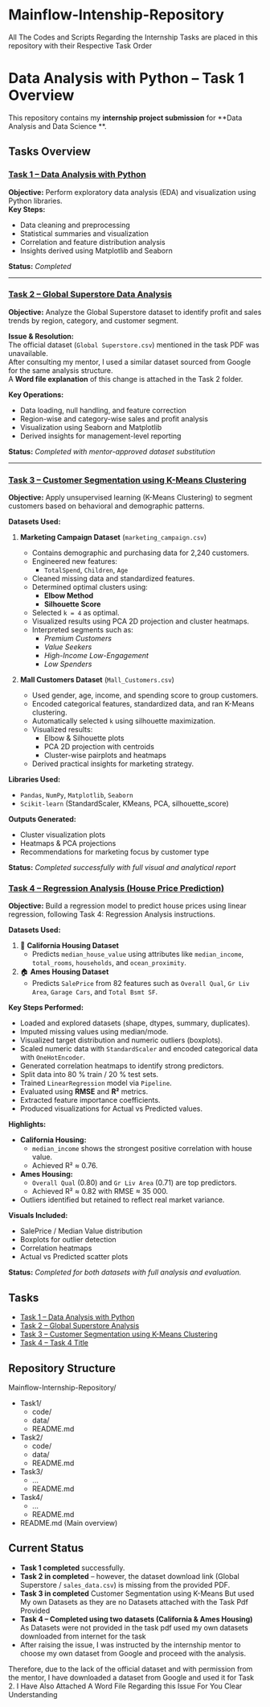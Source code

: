 # Mainflow-Intenship-Repository
All The Codes and  Scripts Regarding the Internship Tasks  are placed in this repository with their Respective Task Order


#  Data Analysis with Python – Task 1 Overview

This repository contains my **internship project submission** for **Data Analysis and Data Science **.  
##  Tasks Overview

###  [Task 1 – Data Analysis with Python](https://github.com/VijayPranav-svg/Mainflow-Intenship-Repository/tree/main/MainFlow%20Technologies/Task1)
**Objective:** Perform exploratory data analysis (EDA) and visualization using Python libraries.  
**Key Steps:**
- Data cleaning and preprocessing  
- Statistical summaries and visualization  
- Correlation and feature distribution analysis  
- Insights derived using Matplotlib and Seaborn  

**Status:**  *Completed*

---

###  [Task 2 – Global Superstore Data Analysis](https://github.com/VijayPranav-svg/Mainflow-Intenship-Repository/tree/main/MainFlow%20Technologies/Task2)
**Objective:** Analyze the Global Superstore dataset to identify profit and sales trends by region, category, and customer segment.  

**Issue & Resolution:**  
The official dataset (`Global Superstore.csv`) mentioned in the task PDF was unavailable.  
After consulting my mentor, I used a similar dataset sourced from Google for the same analysis structure.  
A **Word file explanation** of this change is attached in the Task 2 folder.

**Key Operations:**
- Data loading, null handling, and feature correction  
- Region-wise and category-wise sales and profit analysis  
- Visualization using Seaborn and Matplotlib  
- Derived insights for management-level reporting  

**Status:**  *Completed with mentor-approved dataset substitution*

---

###  [Task 3 – Customer Segmentation using K-Means Clustering](https://github.com/VijayPranav-svg/Mainflow-Intenship-Repository/tree/main/MainFlow%20Technologies/Task3)
**Objective:** Apply unsupervised learning (K-Means Clustering) to segment customers based on behavioral and demographic patterns.

**Datasets Used:**
1. **Marketing Campaign Dataset** (`marketing_campaign.csv`)
   - Contains demographic and purchasing data for 2,240 customers.
   - Engineered new features:
     - `TotalSpend`, `Children`, `Age`
   - Cleaned missing data and standardized features.
   - Determined optimal clusters using:
     - **Elbow Method**
     - **Silhouette Score**
   - Selected `k = 4` as optimal.
   - Visualized results using PCA 2D projection and cluster heatmaps.
   - Interpreted segments such as:
     - *Premium Customers*
     - *Value Seekers*
     - *High-Income Low-Engagement*
     - *Low Spenders*

2. **Mall Customers Dataset** (`Mall_Customers.csv`)
   - Used gender, age, income, and spending score to group customers.
   - Encoded categorical features, standardized data, and ran K-Means clustering.
   - Automatically selected `k` using silhouette maximization.
   - Visualized results:
     - Elbow & Silhouette plots
     - PCA 2D projection with centroids
     - Cluster-wise pairplots and heatmaps  
   - Derived practical insights for marketing strategy.

**Libraries Used:**
- `Pandas`, `NumPy`, `Matplotlib`, `Seaborn`
- `Scikit-learn` (StandardScaler, KMeans, PCA, silhouette_score)

**Outputs Generated:**
- Cluster visualization plots
- Heatmaps & PCA projections
- Recommendations for marketing focus by customer type  

**Status:**  *Completed successfully with full visual and analytical report*


### [Task 4 – Regression Analysis (House Price Prediction)](https://github.com/VijayPranav-svg/Mainflow-Intenship-Repository/tree/main/MainFlow%20Technologies/Task4)

**Objective:** Build a regression model to predict house prices using linear regression, following Task 4: Regression Analysis instructions.

**Datasets Used:**
1. 🏡 **California Housing Dataset**  
   - Predicts `median_house_value` using attributes like `median_income`, `total_rooms`, `households`, and `ocean_proximity`.
2. 🏠 **Ames Housing Dataset**  
   - Predicts `SalePrice` from 82 features such as `Overall Qual`, `Gr Liv Area`, `Garage Cars`, and `Total Bsmt SF`.

**Key Steps Performed:**
- Loaded and explored datasets (shape, dtypes, summary, duplicates).  
- Imputed missing values using median/mode.  
- Visualized target distribution and numeric outliers (boxplots).  
- Scaled numeric data with `StandardScaler` and encoded categorical data with `OneHotEncoder`.  
- Generated correlation heatmaps to identify strong predictors.  
- Split data into 80 % train / 20 % test sets.  
- Trained `LinearRegression` model via `Pipeline`.  
- Evaluated using **RMSE** and **R²** metrics.  
- Extracted feature importance coefficients.  
- Produced visualizations for Actual vs Predicted values.

**Highlights:**
- **California Housing:**  
  - `median_income` shows the strongest positive correlation with house value.  
  - Achieved R² ≈ 0.76.  
- **Ames Housing:**  
  - `Overall Qual` (0.80) and `Gr Liv Area` (0.71) are top predictors.  
  - Achieved R² ≈ 0.82 with RMSE ≈ 35 000.  
- Outliers identified but retained to reflect real market variance.

**Visuals Included:**
- SalePrice / Median Value distribution  
- Boxplots for outlier detection  
- Correlation heatmaps  
- Actual vs Predicted scatter plots  

**Status:** *Completed for both datasets with full analysis and evaluation.*


## Tasks
- [Task 1 – Data Analysis with Python]([Task1/README.md](https://github.com/VijayPranav-svg/Mainflow-Intenship-Repository/tree/main/MainFlow%20Technologies/Task1))
- [Task 2 – Global Superstore Analysis]([Task2/README.md](https://github.com/VijayPranav-svg/Mainflow-Intenship-Repository/tree/main/MainFlow%20Technologies/Task2))
- [Task 3 – Customer Segmentation using K-Means Clustering]([Task3/README.md](https://github.com/VijayPranav-svg/Mainflow-Intenship-Repository/tree/main/MainFlow%20Technologies/Task3))
- [Task 4 – Task 4 Title]([Task4/README.md](https://github.com/VijayPranav-svg/Mainflow-Intenship-Repository/tree/main/MainFlow%20Technologies/Task4))

## Repository Structure
 Mainflow-Internship-Repository/
  - Task1/
    - code/
    - data/
    - README.md
  - Task2/
    - code/
    - data/
    - README.md
  - Task3/
    - ...
    - README.md
  - Task4/
    - ...
    - README.md
  - README.md (Main overview)

##  Current Status
-  **Task 1 completed** successfully.  
-  **Task 2 in completed** – however, the dataset download link (Global Superstore / `sales_data.csv`) is missing from the provided PDF.
-  **Task 3 in completed**  Customer Segmentation using K-Means But used My own Datasets as they are no Datasets attached with the Task Pdf Provided
-   **Task 4 – Completed using two datasets (California & Ames Housing)**  As Datasets were not provided in the task pdf used my own datasets downloaded from internet for the task
-  After raising the issue, I was instructed by the internship mentor to choose my own dataset from Google and proceed with the analysis.

Therefore, due to the lack of the official dataset and with permission from the mentor, I have downloaded a dataset from Google and used it for Task 2.
I Have Also Attached A Word File Regarding this Issue For You Clear Understanding
